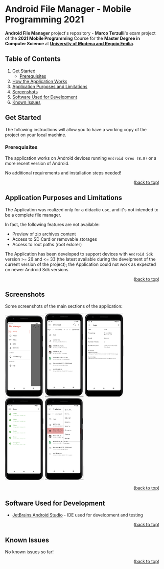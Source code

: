 # Android File Manager - Mobile Programming 2021
**Android File Manager** project's repository - **Marco Terzulli**'s exam project of the **2021 Mobile Programming** Course for the **Master Degree in Computer Science** at [**University of Modena and Reggio Emilia**](https://www.unimore.it/).

## Table of Contents
<ol>
	<li>
		<a href="#get-started">Get Started</a>
		<ul>
			<li><a href="#prerequisites">Prerequisites</a></li>
		</ul>
	</li>
	<li>
        <a href="#how-the-application-works">How the Application Works</a>
    </li>
	<li><a href="#application-purpose-and-limitations">Application Purposes and Limitations</a></li>
	<li><a href="#schreenshots">Screenshots</a></li>
	<li><a href="#software--used-for-developmento">Software Used for Development</a></li>
	<li><a href="#known-issues">Known Issues</a></li>
</ol>
 
 
## Get Started

The following instructions will allow you to have a working copy of the project on your local machine.

### Prerequisites

The application works on Android devices running ```Android Oreo (8.0)``` or a more recent version of Android.

No additional requirements and installation steps needed!

<p align="right">(<a href="#top">back to top</a>)</p>


## Application Purposes and Limitations

The Application was realized only for a didactic use, and it's not intended to be a complete file manager.

In fact, the following features are not available:
* Preview of zip archives content
* Access to SD Card or removable storages
* Access to root paths (root exlorer)

The Application has been developed to support devices with ```Android Sdk``` version >= 26 and <= 33 (the latest available during the develpment of the current version of the project); the Application could not work as expected on newer Android Sdk versions.

<p align="right">(<a href="#top">back to top</a>)</p>


## Screenshots

Some screenshots of the main sections of the application:


<img src="Images/img_drawer.png" width="25%" height="25%"></img>
<img src="Images/img_explorer.png" width="25%" height="25%"></img>
<img src="Images/img_log_details.png" width="25%" height="25%"></img>
<img src="Images/img_log_viewer.png" width="25%" height="25%"></img>
<img src="Images/img_menu_open.png" width="25%" height="25%"></img>


<p align="right">(<a href="#top">back to top</a>)</p>



## Software Used for Development
* [JetBrains Android Studio](https://developer.android.com/studio) - IDE used for development and testing

<p align="right">(<a href="#top">back to top</a>)</p>


## Known Issues

No known issues so far!


<p align="right">(<a href="#top">back to top</a>)</p>